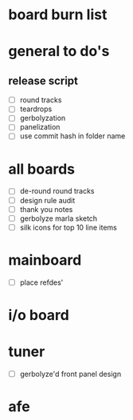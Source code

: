 # board burn list

# general to do's

## release script
- [ ] round tracks
- [ ] teardrops
- [ ] gerbolyzation
- [ ] panelization
- [ ] use commit hash in folder name

# all boards
- [ ] de-round round tracks
- [ ] design rule audit 
- [ ] thank you notes
- [ ] gerbolyze marla sketch
- [ ] silk icons for top 10 line items

# mainboard
- [ ] place refdes'

# i/o board 

# tuner
- [ ] gerbolyze'd front panel design

# afe
